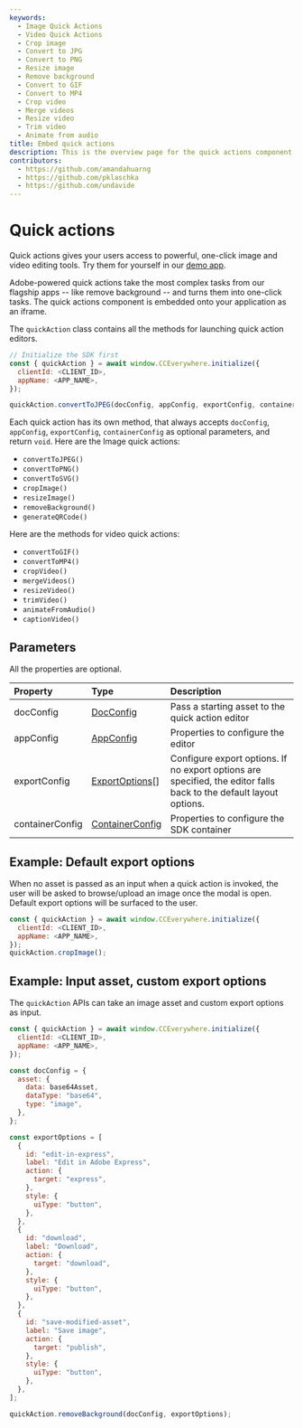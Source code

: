 ```yaml
---
keywords:
  - Image Quick Actions
  - Video Quick Actions
  - Crop image
  - Convert to JPG
  - Convert to PNG
  - Resize image
  - Remove background
  - Convert to GIF
  - Convert to MP4
  - Crop video
  - Merge videos
  - Resize video
  - Trim video
  - Animate from audio
title: Embed quick actions
description: This is the overview page for the quick actions component.
contributors:
  - https://github.com/amandahuarng
  - https://github.com/pklaschka
  - https://github.com/undavide
---
```


# Quick actions

Quick actions gives your users access to powerful, one-click image and video editing tools. Try them for yourself in our [demo app](https://demo.expressembed.com).

Adobe-powered quick actions take the most complex tasks from our flagship apps -- like remove background -- and turns them into one-click tasks. The quick actions component is embedded onto your application as an iframe.

The `quickAction` class contains all the methods for launching quick action editors.

```js
// Initialize the SDK first
const { quickAction } = await window.CCEverywhere.initialize({
  clientId: <CLIENT_ID>,
  appName: <APP_NAME>,
});

quickAction.convertToJPEG(docConfig, appConfig, exportConfig, containerConfig);
```

Each quick action has its own method, that always accepts `docConfig`, `appConfig`, `exportConfig`, `containerConfig` as optional parameters, and return `void`. Here are the Image quick actions:

- `convertToJPEG()`
- `convertToPNG()`
- `convertToSVG()`
- `cropImage()`
- `resizeImage()`
- `removeBackground()`
- `generateQRCode()`

Here are the methods for video quick actions:

- `convertToGIF()`
- `convertToMP4()`
- `cropVideo()`
- `mergeVideos()`
- `resizeVideo()`
- `trimVideo()`
- `animateFromAudio()`
- `captionVideo()`

## Parameters

All the properties are optional.

| Property        | Type                                                                                               | Description                                                                                                        |
| :-------------- | :------------------------------------------------------------------------------------------------- | :----------------------------------------------------------------------------------------------------------------- |
| docConfig       | [DocConfig](../../v4/shared/src/types/quick-action/DocConfig.types/interfaces/doc-config.md)        | Pass a starting asset to the quick action editor                                                                   |
| appConfig       | [AppConfig](../../v4/shared/src/types/quick-action/AppConfig.types/interfaces/app-config.md)        | Properties to configure the editor                                                                                 |
| exportConfig    | [ExportOptions](../../v4/shared/src/types/ExportConfig.types/type-aliases/export-options.md)[]      | Configure export options. If no export options are specified, the editor falls back to the default layout options. |
| containerConfig | [ContainerConfig](../../v4/shared/src/types/ContainerConfig.types/type-aliases/container-config.md) | Properties to configure the SDK container                                                                          |

## Example: Default export options

When no asset is passed as an input when a quick action is invoked, the user will be asked to browse/upload an image once the modal is open. Default export options will be surfaced to the user.

```js
const { quickAction } = await window.CCEverywhere.initialize({
  clientId: <CLIENT_ID>,
  appName: <APP_NAME>,
});
quickAction.cropImage();
```

## Example: Input asset, custom export options

The `quickAction` APIs can take an image asset and custom export options as input.

```js
const { quickAction } = await window.CCEverywhere.initialize({
  clientId: <CLIENT_ID>,
  appName: <APP_NAME>,
});

const docConfig = {
  asset: {
    data: base64Asset,
    dataType: "base64",
    type: "image",
  },
};

const exportOptions = [
  {
    id: "edit-in-express",
    label: "Edit in Adobe Express",
    action: {
      target: "express",
    },
    style: {
      uiType: "button",
    },
  },
  {
    id: "download",
    label: "Download",
    action: {
      target: "download",
    },
    style: {
      uiType: "button",
    },
  },
  {
    id: "save-modified-asset",
    label: "Save image",
    action: {
      target: "publish",
    },
    style: {
      uiType: "button",
    },
  },
];

quickAction.removeBackground(docConfig, exportOptions);
```

